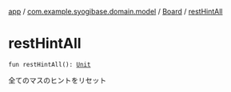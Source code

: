 [app](../../index.md) / [com.example.syogibase.domain.model](../index.md) / [Board](index.md) / [restHintAll](./rest-hint-all.md)

# restHintAll

`fun restHintAll(): `[`Unit`](https://kotlinlang.org/api/latest/jvm/stdlib/kotlin/-unit/index.html)

全てのマスのヒントをリセット

